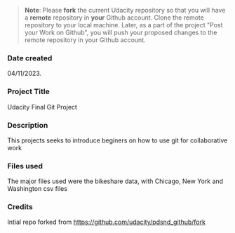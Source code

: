 >**Note**: Please **fork** the current Udacity repository so that you will have a **remote** repository in **your** Github account. Clone the remote repository to your local machine. Later, as a part of the project "Post your Work on Github", you will push your proposed changes to the remote repository in your Github account.

### Date created
04/11/2023.

### Project Title
Udacity Final Git Project 
### Description
This projects seeks to introduce beginers on how to use git for collaborative work


### Files used
The major files used were the bikeshare data, with Chicago, New York and Washington csv files

### Credits
Intial repo forked from https://github.com/udacity/pdsnd_github/fork

